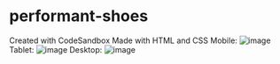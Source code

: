 # performant-shoes
Created with CodeSandbox
Made with HTML and CSS
Mobile:
![image](https://user-images.githubusercontent.com/18124536/118374788-ee6af280-b58b-11eb-8e48-016ffa634bf0.png)
Tablet:
![image](https://user-images.githubusercontent.com/18124536/118374839-03e01c80-b58c-11eb-93f0-c7adeb983543.png)
Desktop:
![image](https://user-images.githubusercontent.com/18124536/118374870-135f6580-b58c-11eb-8a57-a6e161a4e7a3.png)
